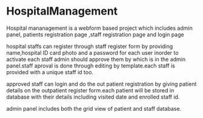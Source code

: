 # HospitalManagement
Hospital mananagement is a webform based project which includes admin panel, patients registration page ,staff registration page and login page

hospital staffs can register through staff register form by providing name,hospital ID card photo and a password for each user inorder to activate each staff admin should approve
them by which is in the admin panel.staff aproval is done through editing by template.each staff is provided with a unique staff id too.

approved staff can login and do the out patient registration by giving patient details on the outpatient register form.each patient will be stored in database with their details including 
visited date and enrolled staff id.

admin panel includes both the grid view of patient and staff database.
